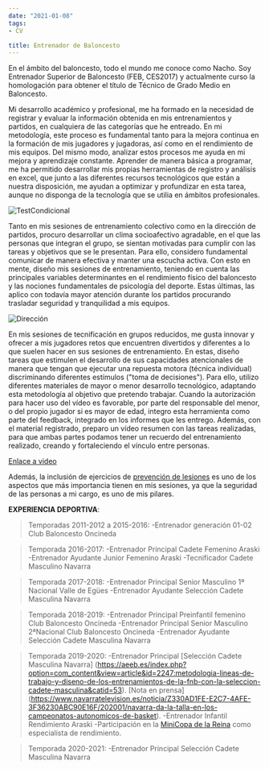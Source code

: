 ```yaml
---
date: "2021-01-08"
tags:
- CV

title: Entrenador de Baloncesto 
---
```


En el ámbito del baloncesto, todo el mundo me conoce como Nacho. Soy Entrenador Superior de Baloncesto (FEB, CES2017) y actualmente curso la homologación para obtener el título de Técnico de Grado Medio en Baloncesto.

Mi desarrollo académico y profesional, me ha formado en la necesidad de registrar y evaluar la información obtenida en mis entrenamientos y partidos, en cualquiera de las categorías que he entreado. En mi metodología, este proceso es fundamental tanto para la mejora continua en la formación de mis jugadores y jugadoras, así como en el rendimiento de mis equipos. Del mismo modo, analizar estos procesos me ayuda en mi mejora y aprendizaje constante. Aprender de manera básica a programar, me ha permitido desarrollar mis propias herramientas de registro y análisis en excel, que junto a las diferentes recursos tecnológicos que están a nuestra disposición, me ayudan a optimizar y profundizar en esta tarea, aunque no disponga de la tecnología que se utilia en ámbitos profesionales. 

![TestCondicional](https://media-exp1.licdn.com/dms/image/C5622AQFKUq4-i5347g/feedshare-shrink_800-alternative/0/1606163538744?e=1613001600&v=beta&t=CH3MeykPJByfesdvZMlMf5Qu34pPRqT4vP2zhyQ-eXE)

Tanto en mis sesiones de entrenamiento colectivo como en la dirección de partidos, procuro desarrollar un clima socioafectivo agradable, en el que las personas que integran el grupo, se sientan motivadas para cumplir con las tareas y objetivos que se le presentan. Para ello, considero fundamental comunicar de manera efectiva y manter una escucha activa. Con esto en mente, diseño mis sesiones de entrenamiento, teniendo en cuenta las principales variables determinantes en el rendimiento físico del baloncesto y las nociones fundamentales de psicología del deporte. Estas últimas, las aplico con todavía mayor atención durante los partidos procurando trasladar seguridad y tranquilidad a mis equipos. 


![Dirección](https://pbs.twimg.com/profile_banners/815026598/1603573901/1500x500)


En mis sesiones de tecnificación en grupos reducidos, me gusta innovar y ofrecer a mis jugadores retos que encuentren divertidos y diferentes a lo que suelen hacer en sus sesiones de entrenamiento. En estas, diseño tareas que estimulen el desarrollo de sus capacidades atencionales de manera que tengan que ejecutar una repuesta motora (técnica individual) discriminando diferentes estímulos ("toma de decisiones"). Para ello, utilizo diferentes materiales de mayor o menor desarrollo tecnológico, adaptando esta metodología al objetivo que pretendo trabajar. Cuando la autorización para hacer uso del vídeo es favorable, por parte del responsable del menor, o del propio jugador si es mayor de edad, integro esta herramienta como parte del feedback, integrado en los informes que les entrego. Además, con el material registrado, preparo un vídeo resumen con las tareas realizadas, para que ambas partes podamos tener un recuerdo del entrenamiento realizado, creando y fortaleciendo el  vínculo entre personas. 

[Enlace a video](https://twitter.com/i/status/1288432908680691712)

Además, la inclusión de ejercicios de [prevención de lesiones](https://drive.google.com/file/d/1PJH-pWmHotvQrIyzEIuWjbiSzqauZzy7/view?usp=sharing) es uno de los aspectos que más importancia tienen en mis sesiones, ya que la seguridad de las personas a mi cargo, es uno de mis pilares.

__EXPERIENCIA DEPORTIVA__:

>Temporadas 2011-2012 a 2015-2016:
-Entrenador generación 01-02 Club Baloncesto Oncineda

>Temporada 2016-2017:
-Entrenador Principal Cadete Femenino Araski
-Entrenador Ayudante Junior Femenino Araski
-Tecnificador Cadete Masculino Navarra

>Temporada 2017-2018:
-Entrenador Principal Senior Masculino 1ª Nacional Valle de Egües
-Entrenador Ayudante Selección Cadete Masculina Navarra

>Temporada 2018-2019:
-Entrenador Principal Preinfantil femenino Club Baloncesto Oncineda
-Entrenador Principal Senior Masculino 2ªNacional Club Baloncesto Oncineda
-Entrenador Ayudante Selección Cadete Masculina Navarra

>Temporada 2019-2020:
-Entrenador Principal [Selección Cadete Masculina Navarra] (https://aeeb.es/index.php?option=com_content&view=article&id=2247:metodologia-lineas-de-trabajo-y-diseno-de-los-entrenamientos-de-la-fnb-con-la-seleccion-cadete-masculina&catid=53). [Nota en prensa] (https://www.navarratelevision.es/noticia/Z330AD1FE-E2C7-4AFE-3F36230ABC90E16F/202001/navarra-da-la-talla-en-los-campeonatos-autonomicos-de-basket).
-Entrenador Infantil Rendimiento Araski
-Participación en la [MiniCopa de la Reina](http://www.dxtfem.com/alava/deportes/baloncesto/araski-se-prepara-la-mini-copa-salamanca/) como especialista de rendimiento.

>Temporada 2020-2021:
-Entrenador Principal Selección Cadete Masculina Navarra
